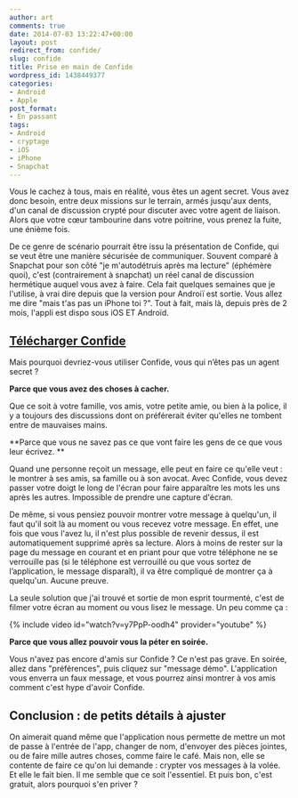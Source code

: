 ```yaml
---
author: art
comments: true
date: 2014-07-03 13:22:47+00:00
layout: post
redirect_from: confide/
slug: confide
title: Prise en main de Confide
wordpress_id: 1438449377
categories:
- Android
- Apple
post_format:
- En passant
tags:
- Android
- cryptage
- iOS
- iPhone
- Snapchat
---
```


Vous le cachez à tous, mais en réalité, vous êtes un agent secret. Vous avez donc besoin, entre deux missions sur le terrain, armés jusqu'aux dents, d'un canal de discussion crypté pour discuter avec votre agent de liaison. Alors que votre cœur tambourine dans votre poitrine, vous prenez la fuite, une énième fois.<!-- more -->

De ce genre de scénario pourrait être issu la présentation de Confide, qui se veut être une manière sécurisée de communiquer. Souvent comparé à Snapchat pour son côté "je m'autodétruis après ma lecture" (éphémère quoi), c'est (contrairement à snapchat) un réel canal de discussion hermétique auquel vous avez à faire. Cela fait quelques semaines que je l'utilise, à vrai dire depuis que la version pour Androiï est sortie. Vous allez me dire "mais t'as pas un iPhone toi ?". Tout à fait, mais là, depuis près de 2 mois, l'appli est dispo sous iOS ET Androïd.


## [Télécharger Confide](http://getconfide.com/app)


Mais pourquoi devriez-vous utiliser Confide, vous qui n’êtes pas un agent secret ?

**Parce que vous avez des choses à cacher.**

Que ce soit à votre famille, vos amis, votre petite amie, ou bien à la police, il y a toujours des discussions dont on préférerait éviter qu'elles ne tombent entre de mauvaises mains.

**Parce que vous ne savez pas ce que vont faire les gens de ce que vous leur écrivez. **

Quand une personne reçoit un message, elle peut en faire ce qu'elle veut : le montrer à ses amis, sa famille ou à son avocat. Avec Confide, vous devez passer votre doigt le long de l'écran pour faire apparaître les mots les uns après les autres. Impossible de prendre une capture d'écran.

De même, si vous pensiez pouvoir montrer votre message à quelqu'un, il faut qu'il soit là au moment ou vous recevez votre message. En effet, une fois que vous l'avez lu, il n'est plus possible de revenir dessus, il est automatiquement supprimé après sa lecture. Alors à moins de rester sur la page du message en courant et en priant pour que votre téléphone ne se verrouille pas (si le téléphone est verrouillé ou que vous sortez de l’application, le message disparaît), il va être compliqué de montrer ça à quelqu'un. Aucune preuve.

La seule solution que j'ai trouvé et sortie de mon esprit tourmenté, c'est de filmer votre écran au moment ou vous lisez le message. Un peu comme ça :

{% include video id="watch?v=y7PpP-oodh4" provider="youtube" %}

**Parce que vous allez pouvoir vous la péter en soirée.**

Vous n'avez pas encore d'amis sur Confide ? Ce n'est pas grave. En soirée, allez dans "préférences", puis cliquez sur "message démo". L'application vous enverra un faux message, et vous pourrez ainsi montrer à vos amis comment c'est hype d'avoir Confide.


## Conclusion : de petits détails à ajuster


On aimerait quand même que l'application nous permette de mettre un mot de passe à l'entrée de l'app, changer de nom, d'envoyer des pièces jointes, ou de faire mille autres choses, comme faire le café. Mais non, elle se contente de faire ce qu'on lui demande : crypter vos messages à la volée. Et elle le fait bien. Il me semble que ce soit l'essentiel. Et puis bon, c'est gratuit, alors pourquoi s'en priver ?
